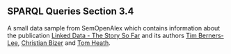 ## SPARQL Queries Section 3.4

A small data sample from SemOpenAlex which contains information about the publication [Linked Data - The Story So Far](https://semopenalex.org/work/W2015191210) and its authors [Tim Berners-Lee](https://semopenalex.org/author/A2308609296), [Christian Bizer](https://semopenalex.org/author/A247353998) and [Tom Heath](https://semopenalex.org/author/A2558543881).
